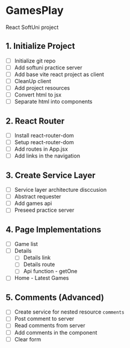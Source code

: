 # GamesPlay
React SoftUni project

## 1. Initialize Project
- [ ] Initialize git repo
- [ ] Add softuni practice server
- [ ] Add base vite react project as client
- [ ] CleanUp client
- [ ] Add project resources
- [ ] Convert html to jsx
- [ ] Separate html into components
## 2. React Router
- [ ] Install react-router-dom
- [ ] Setup react-router-dom
- [ ] Add routes in App.jsx
- [ ] Add links in the navigation
## 3. Create Service Layer
- [ ] Service layer architecture disccusion
- [ ] Abstract requester
- [ ] Add games api
- [ ] Preseed practice server
## 4. Page Implementations
- [ ] Game list
- [ ] Details
  - [ ] Details link
  - [ ] Details route
  - [ ] Api function - getOne
- [ ] Home - Latest Games
## 5. Comments (Advanced)
- [ ] Create service for nested resource `comments`
- [ ] Post comment to server
- [ ] Read comments from server
- [ ] Add comments in the component
- [ ] Clear form
